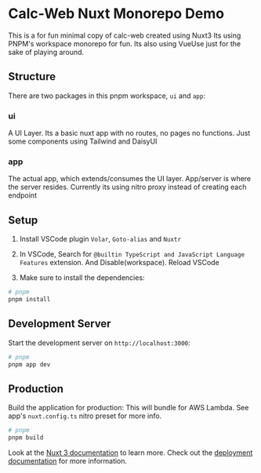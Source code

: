 # Calc-Web Nuxt Monorepo Demo

This is a for fun minimal copy of calc-web created using Nuxt3
Its using PNPM's workspace monorepo for fun. Its also using VueUse just for the sake of playing around.

## Structure
There are two packages in this pnpm workspace, `ui` and `app`:
### ui
A UI Layer. Its a basic nuxt app with no routes, no pages no functions.
Just some components using Tailwind and DaisyUI

### app
The actual app, which extends/consumes the UI layer.
App/server is where the server resides. Currently its using nitro proxy instead of creating each endpoint

## Setup

1) Install VSCode plugin `Volar`, `Goto-alias` and `Nuxtr`

2) In VSCode, Search for `@builtin TypeScript and JavaScript Language Features` extension. And Disable(workspace). Reload VSCode


3) Make sure to install the dependencies:

```bash
# pnpm
pnpm install
```

## Development Server

Start the development server on `http://localhost:3000`:

```bash
# pnpm
pnpm app dev
```

## Production

Build the application for production:
This will bundle for AWS Lambda. See app's `nuxt.config.ts` nitro preset for more info.

```bash
# pnpm
pnpm build
```
Look at the [Nuxt 3 documentation](https://nuxt.com/docs/getting-started/introduction) to learn more.
Check out the [deployment documentation](https://nuxt.com/docs/getting-started/deployment) for more information.
